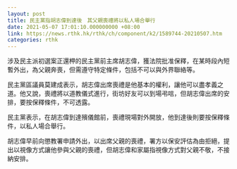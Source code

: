 ```yaml
---
layout: post
title: 民主黨指胡志偉到達後　其父親喪禮將以私人場合舉行
date: 2021-05-07 17:01:10.000000000 +08:00
link: https://news.rthk.hk/rthk/ch/component/k2/1589744-20210507.htm
categories: rthk
---
```


涉及民主派初選案正還柙的民主黨前主席胡志偉，獲法院批准保釋，在某時段內短暫外出，為父親奔喪，但需遵守特定條件，包括不可以與外界聯絡等。

民主黨區議員莫建成表示，胡志偉出席喪禮是他基本的權利，讓他可以盡孝義之道。他又說，喪禮將以道教儀式進行，街坊好友可以到場弔唁，但胡志偉出席的安排，要按保釋條件，不可透露。

民主黨表示，在胡志偉到達殯儀館前，喪禮現場對外開放，他到達後則要按保釋條件，以私人場合舉行。

胡志偉早前向懲教署申請外出，以出席父親的喪禮，署方以保安評估為由拒絕，提出以視像方式讓他參與父親的喪禮，但胡志偉和家屬指視像方式對父親不敬，不接納安排。
